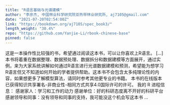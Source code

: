 ```yaml
---
title: "R语言基础与光谱建模"
author: "李彦杰, 中国林业科学研究院亚热带林业研究所, aj7105@gmail.com"
date: "2021-07-20T02:54:00Z"
link: "https://bookdown.org/aj7105/spec_book3/"
length_weight: "30.4%"
repo: "https://github.com/Yanjie-Li/rbook-chinese-base"
pinned: false
---
```


这是一本操作性比较强的书，希望通过阅读这本书，可以让你喜欢上R语言。 [...] 本书将着重在数据整理、数据预处理、数据拆分和数据建模等方面展开，通过实例，来为大家系统讲解如何通过R语言进行光谱数据建模和预测，希望能为想学习R语言但又不知道如何开始的学者提供帮助。这本书不会包含太多纯理论性的内容，如果想更多了解模型算法，请同时参考其他更专业的书籍。 本书的在线版本已获得知识共享署名-非商业性-相同方式共享4.0国际许可的许可。 我的 R 进程信息： 感谢家人：学习和工作的动力 感谢单位：好的科研态度离不开好的科研平台 感谢领导和同事：没有领导和同事的支持，我可能没这个机会写这本书 ...
